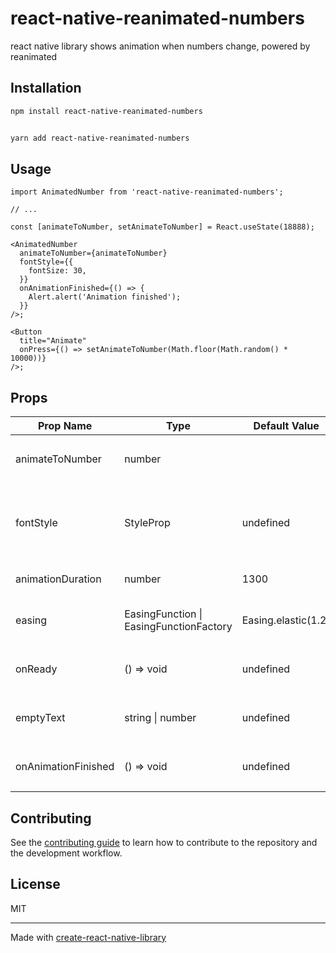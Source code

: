 # react-native-reanimated-numbers

react native library shows animation when numbers change, powered by reanimated

## Installation

```sh
npm install react-native-reanimated-numbers


yarn add react-native-reanimated-numbers
```

## Usage

```tsx
import AnimatedNumber from 'react-native-reanimated-numbers';

// ...

const [animateToNumber, setAnimateToNumber] = React.useState(18888);

<AnimatedNumber
  animateToNumber={animateToNumber}
  fontStyle={{
    fontSize: 30,
  }}
  onAnimationFinished={() => {
    Alert.alert('Animation finished');
  }}
/>;

<Button
  title="Animate"
  onPress={() => setAnimateToNumber(Math.floor(Math.random() * 10000))}
/>;

```

## Props

| Prop Name          | Type                                   | Default Value | Description                                             |
|--------------------|----------------------------------------|---------------|---------------------------------------------------------|
| animateToNumber    | number                                 |               | 需要动画效果到达的数值。                                 |
| fontStyle          | StyleProp<TextStyle>                   | undefined     | 文本样式属性，可以是任何 Text 组件有效的 StyleProp。     |
| animationDuration  | number                                 | 1300          | 动画持续时间（毫秒）。                                   |
| easing             | EasingFunction \| EasingFunctionFactory| Easing.elastic(1.2)     | 控制动画节奏的缓动函数。                                 |
| onReady            | () => void                             | undefined     | 组件准备完毕时的回调函数。                               |
| emptyText          | string \| number                       | undefined     | 当没有内容时显示的文本或数值。                           |
| onAnimationFinished| () => void                             | undefined     | 动画完成后的回调函数。                                   |


## Contributing

See the [contributing guide](CONTRIBUTING.md) to learn how to contribute to the repository and the development workflow.

## License

MIT

---

Made with [create-react-native-library](https://github.com/callstack/react-native-builder-bob)
